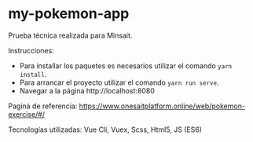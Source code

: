 # my-pokemon-app

Prueba técnica realizada para Minsait.

Instrucciones: 
- Para installar los paquetes es necesarios utilizar el comando ```yarn install```.  
- Para arrancar el proyecto utilizar el comando ```yarn run serve```.
- Navegar a la página http://localhost:8080

Paginá de referencia: https://www.onesaitplatform.online/web/pokemon-exercise/#/

Tecnologías utilizadas: Vue Cli, Vuex, Scss, Html5, JS (ES6)

